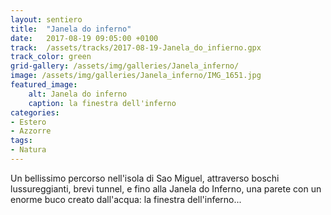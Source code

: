 ```yaml
---
layout: sentiero
title:  "Janela do inferno"
date:   2017-08-19 09:05:00 +0100
track:  /assets/tracks/2017-08-19-Janela_do_infierno.gpx
track_color: green
grid-gallery: /assets/img/galleries/Janela_inferno/
image: /assets/img/galleries/Janela_inferno/IMG_1651.jpg
featured_image:
    alt: Janela do inferno
    caption: la finestra dell'inferno
categories:
- Estero
- Azzorre
tags:
- Natura
---
```


Un bellissimo percorso nell'isola di Sao Miguel, attraverso boschi lussureggianti, brevi tunnel, e fino alla Janela do Inferno, una parete con un enorme buco creato dall'acqua: la finestra dell'inferno... 